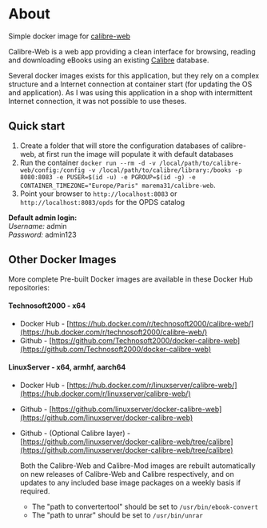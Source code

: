 # About

Simple docker image for [calibre-web](https://github.com/janeczku/calibre-web)

Calibre-Web is a web app providing a clean interface for browsing, reading and downloading eBooks using an existing [Calibre](https://calibre-ebook.com) database.

Several docker images exists for this application, but they rely on a complex structure and a Internet connection at container start (for updating the OS and application). As I was using this application in a shop with intermittent Internet connection, it was not possible to use theses.

## Quick start

1. Create a folder that will store the configuration databases of calibre-web, at first run the image will populate it with default databases
2. Run the container `docker run --rm -d -v /local/path/to/calibre-web/config:/config -v /local/path/to/calibre/library:/books -p 8080:8083 -e PUSER=$(id -u) -e PGROUP=$(id -g) -e CONTAINER_TIMEZONE="Europe/Paris" marema31/calibre-web`.
1. Point your browser to `http://localhost:8083` or `http://localhost:8083/opds` for the OPDS catalog

**Default admin login:**\
*Username:* admin\
*Password:* admin123

## Other Docker Images

More complete Pre-built Docker images are available in these Docker Hub repositories:

#### **Technosoft2000 - x64**
+ Docker Hub - [https://hub.docker.com/r/technosoft2000/calibre-web/](https://hub.docker.com/r/technosoft2000/calibre-web/)
+ Github - [https://github.com/Technosoft2000/docker-calibre-web](https://github.com/Technosoft2000/docker-calibre-web) 

 
#### **LinuxServer - x64, armhf, aarch64**
+ Docker Hub - [https://hub.docker.com/r/linuxserver/calibre-web/](https://hub.docker.com/r/linuxserver/calibre-web/)
+ Github - [https://github.com/linuxserver/docker-calibre-web](https://github.com/linuxserver/docker-calibre-web)
+ Github - (Optional Calibre layer) - [https://github.com/linuxserver/docker-calibre-web/tree/calibre](https://github.com/linuxserver/docker-calibre-web/tree/calibre) 

    
   Both the Calibre-Web and Calibre-Mod images are rebuilt automatically on new releases of Calibre-Web and Calibre respectively, and on updates to any included base image packages on a weekly basis if required.
   + The "path to convertertool" should be set to `/usr/bin/ebook-convert`
   + The "path to unrar" should be set to `/usr/bin/unrar`

